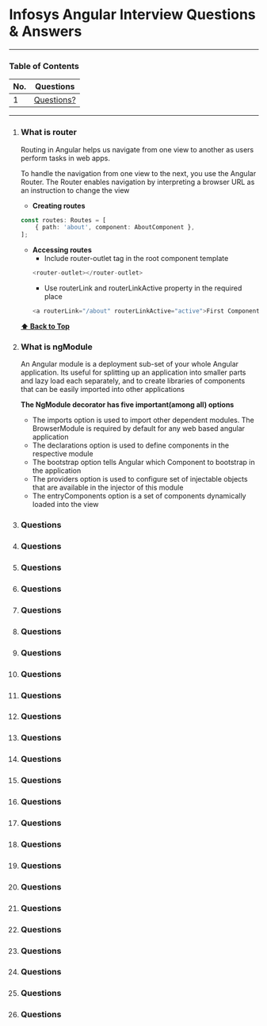 # Infosys Angular Interview Questions & Answers
--------

### Table of Contents

| No. | Questions |
|---- | ---------|
|1  | [Questions?](#Questions)|
--------

1. ### What is router
    Routing in Angular helps us navigate from one view to another as users perform tasks in web apps.

    To handle the navigation from one view to the next, you use the Angular Router. The Router enables navigation by interpreting a browser URL as an instruction to change the view

    * **Creating routes**
    ```ts
    const routes: Routes = [
        { path: 'about', component: AboutComponent },
    ];
    ```
    * **Accessing routes**
        * Include router-outlet tag in the root component template
        ```ts
        <router-outlet></router-outlet>
        ```
        * Use routerLink and routerLinkActive property in the required place
        ```ts
        <a routerLink="/about" routerLinkActive="active">First Component</a>
        ```
    **[⬆ Back to Top](#table-of-contents)**


1. ### What is ngModule
    An Angular module is a deployment sub-set of your whole Angular application. Its useful for splitting up an application into smaller parts and lazy load each separately, and to create libraries of components that can be easily imported into other applications

    **The NgModule decorator has five important(among all) options**
    * The imports option is used to import other dependent modules. The BrowserModule is required by default for any web based angular application
    * The declarations option is used to define components in the respective module
    * The bootstrap option tells Angular which Component to bootstrap in the application
    * The providers option is used to configure set of injectable objects that are available in the injector of this module
    * The entryComponents option is a set of components dynamically loaded into the view

1. ### Questions
1. ### Questions
1. ### Questions
1. ### Questions
1. ### Questions
1. ### Questions
1. ### Questions
1. ### Questions
1. ### Questions
1. ### Questions
1. ### Questions
1. ### Questions
1. ### Questions
1. ### Questions
1. ### Questions
1. ### Questions
1. ### Questions
1. ### Questions
1. ### Questions
1. ### Questions
1. ### Questions
1. ### Questions
1. ### Questions
1. ### Questions